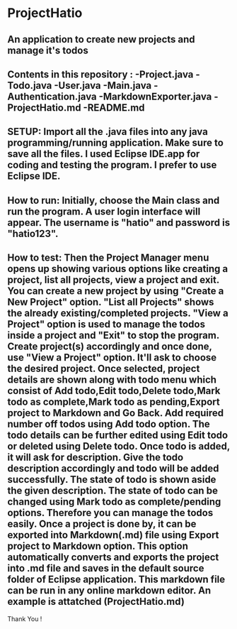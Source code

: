 # ProjectHatio
An application to create new projects and manage it's todos
------------------------------------------------------------------
Contents in this repository :
-Project.java
-Todo.java
-User.java
-Main.java
-Authentication.java
-MarkdownExporter.java
-ProjectHatio.md
-README.md
------------------------------------------------------------------
SETUP:
Import all the .java files into any java programming/running application. Make sure to save all the files. I used Eclipse IDE.app for coding and testing the program. I prefer to use Eclipse IDE.
------------------------------------------------------------------
How to run:
Initially, choose the Main class and run the program. A user login interface will appear. The username is "hatio" and password is "hatio123".
------------------------------------------------------------------
How to test:
Then the Project Manager menu opens up showing various options like creating a project, list all projects, view a project and exit. You can create a new project by using "Create a New Project" option. "List all Projects" shows the already existing/completed projects. "View a Project" option is used to manage the todos inside a project and "Exit" to stop the program.
Create project(s) accordingly and once done, use "View a Project" option. It'll ask to choose the desired project. Once selected, project details are shown along with todo menu which consist of Add todo,Edit todo,Delete todo,Mark todo as complete,Mark todo as pending,Export project to Markdown and Go Back.
Add required number off todos using Add todo option. The todo details can be further edited using Edit todo or deleted using Delete todo. Once todo is added, it will ask for description. Give the todo description accordingly and todo will be added successfully. The state of todo is shown aside the given description. The state of todo can be changed using Mark todo as complete/pending options. Therefore you can manage the todos easily.
Once a project is done by, it can be exported into Markdown(.md) file using Export project to Markdown option. This option automatically converts and exports the project into .md file and saves in the default source folder of Eclipse application. This markdown file can be run in any online markdown editor. An example is attatched (ProjectHatio.md)
------------------------------------------------------------------
Thank You !
